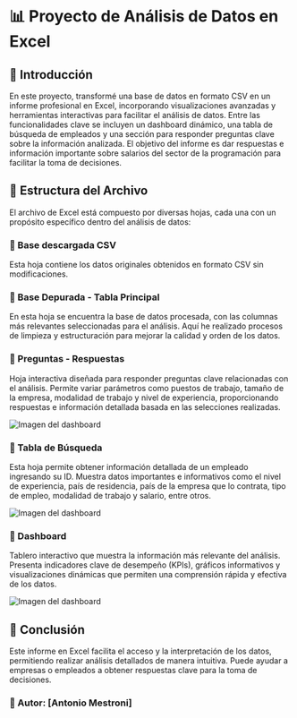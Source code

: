 # 📊 Proyecto de Análisis de Datos en Excel

## 📌 Introducción

En este proyecto, transformé una base de datos en formato CSV en un informe profesional en Excel, incorporando visualizaciones avanzadas y herramientas interactivas para facilitar el análisis de datos. Entre las funcionalidades clave se incluyen un dashboard dinámico, una tabla de búsqueda de empleados y una sección para responder preguntas clave sobre la información analizada. El objetivo del informe es dar respuestas e información importante sobre salarios del sector de la programación para facilitar la toma de decisiones.

## 📂 Estructura del Archivo

El archivo de Excel está compuesto por diversas hojas, cada una con un propósito específico dentro del análisis de datos:

### 🔹 Base descargada CSV

Esta hoja contiene los datos originales obtenidos en formato CSV sin modificaciones.

### 🔹 Base Depurada - Tabla Principal

En esta hoja se encuentra la base de datos procesada, con las columnas más relevantes seleccionadas para el análisis. Aquí he realizado procesos de limpieza y estructuración para mejorar la calidad y orden de los datos.

### 🔹 Preguntas - Respuestas

Hoja interactiva diseñada para responder preguntas clave relacionadas con el análisis. Permite variar parámetros como puestos de trabajo, tamaño de la empresa, modalidad de trabajo y nivel de experiencia, proporcionando respuestas e información detallada basada en las selecciones realizadas.

![Imagen del dashboard](1744046144816.jpg)

### 🔹 Tabla de Búsqueda

Esta hoja permite obtener información detallada de un empleado ingresando su ID. Muestra datos importantes e informativos como el nivel de experiencia, país de residencia, país de la empresa que lo contrata, tipo de empleo, modalidad de trabajo y salario, entre otros.

![Imagen del dashboard](1744046146537.jpg)

### 🔹 Dashboard

Tablero interactivo que muestra la información más relevante del análisis. Presenta indicadores clave de desempeño (KPIs), gráficos informativos y visualizaciones dinámicas que permiten una comprensión rápida y efectiva de los datos.

![Imagen del dashboard](1744046146537.jpg)

## 🚀 Conclusión

Este informe en Excel facilita el acceso y la interpretación de los datos, permitiendo realizar análisis detallados de manera intuitiva. Puede ayudar a empresas o empleados a obtener respuestas clave para la toma de decisiones.

### 📌 Autor: [Antonio Mestroni]
